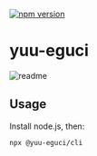 [![npm version](https://badge.fury.io/js/%40yuu-eguci%2Fcli.png)](https://badge.fury.io/js/%40yuu-eguci%2Fcli)

yuu-eguci
===

![readme](https://user-images.githubusercontent.com/28250432/77243494-7660a100-6c02-11ea-88d4-71ea426d5b6a.png)

## Usage

Install node.js, then:

```bash
npx @yuu-eguci/cli
```
